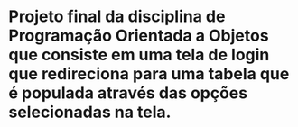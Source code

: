 # Projeto final da disciplina de Programação Orientada a Objetos que consiste em uma tela de login que redireciona para uma tabela que é populada através das opções selecionadas na tela.

